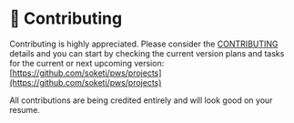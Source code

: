 # 🤝 Contributing

Contributing is highly appreciated. Please consider the [CONTRIBUTING](https://github.com/soketi/pws/blob/master/CONTRIBUTING.md) details and you can start by checking the current version plans and tasks for the current or next upcoming version: [https://github.com/soketi/pws/projects](https://github.com/soketi/pws/projects)

All contributions are being credited entirely and will look good on your resume.
